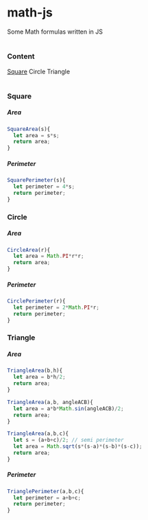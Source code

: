# math-js
Some Math formulas written in JS

#

### Content
[Square](#square)
Circle
Triangle

#

### Square

##### Area
```javascript
SquareArea(s){
  let area = s*s;
  return area;
}
```

##### Perimeter
```javascript
SquarePerimeter(s){
  let perimeter = 4*s;
  return perimeter;
}
```

### Circle

##### Area
```javascript
CircleArea(r){
  let area = Math.PI*r*r;
  return area;
}
```

##### Perimeter
```javascript
CirclePerimeter(r){
  let perimeter = 2*Math.PI*r;
  return perimeter;
}
```

### Triangle

##### Area
```javascript
TriangleArea(b,h){
  let area = b*h/2;
  return area;
}
```
```javascript
TriangleArea(a,b, angleACB){
  let area = a*b*Math.sin(angleACB)/2;
  return area;
}
```
```javascript
TriangleArea(a,b,c){
  let s = (a+b+c)/2; // semi perimeter
  let area = Math.sqrt(s*(s-a)*(s-b)*(s-c));
  return area;
}
```
##### Perimeter
```javascript
TrianglePerimeter(a,b,c){
  let perimeter = a+b+c;
  return perimeter;
}
```
